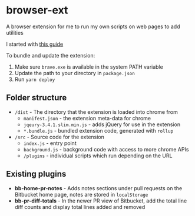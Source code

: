 # browser-ext

A browser extension for me to run my own scripts on web pages to add utilities

I started with [this guide](https://thoughtbot.com/blog/how-to-make-a-chrome-extension)

To bundle and update the extension:

1. Make sure `brave.exe` is available in the system PATH variable
2. Update the path to your directory in `package.json`
3. Run `yarn deploy`

## Folder structure

* `/dist` - The directory that the extension is loaded into chrome from
    * `manifest.json` - the extension meta-data for chrome
    * `jqeury-3.4.1.slim.min.js` - adds jQuery for use in the extension
    * `*.bundle.js` - bundled extension code, generated with `rollup`
* `/src` - Source code for the extension
    * `index.js` - entry point
    * `background.js` - background code with access to more chrome APIs
    * `/plugins` - individual scripts which run depending on the URL

## Existing plugins

* **bb-home-pr-notes** - Adds notes sections under pull requests on the Bitbucket home page, notes are stored in `localStorage`
* **bb-pr-diff-totals** - In the newer PR view of Bitbucket, add the total line diff counts and display total lines added and removed
